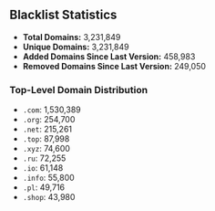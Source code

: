 ## Blacklist Statistics

- **Total Domains:** 3,231,849
- **Unique Domains:** 3,231,849
- **Added Domains Since Last Version:** 458,983
- **Removed Domains Since Last Version:** 249,050

### Top-Level Domain Distribution

-  `.com`: 1,530,389
-  `.org`: 254,700
-  `.net`: 215,261
-  `.top`: 87,998
-  `.xyz`: 74,600
-  `.ru`: 72,255
-  `.io`: 61,148
-  `.info`: 55,800
-  `.pl`: 49,716
-  `.shop`: 43,980
